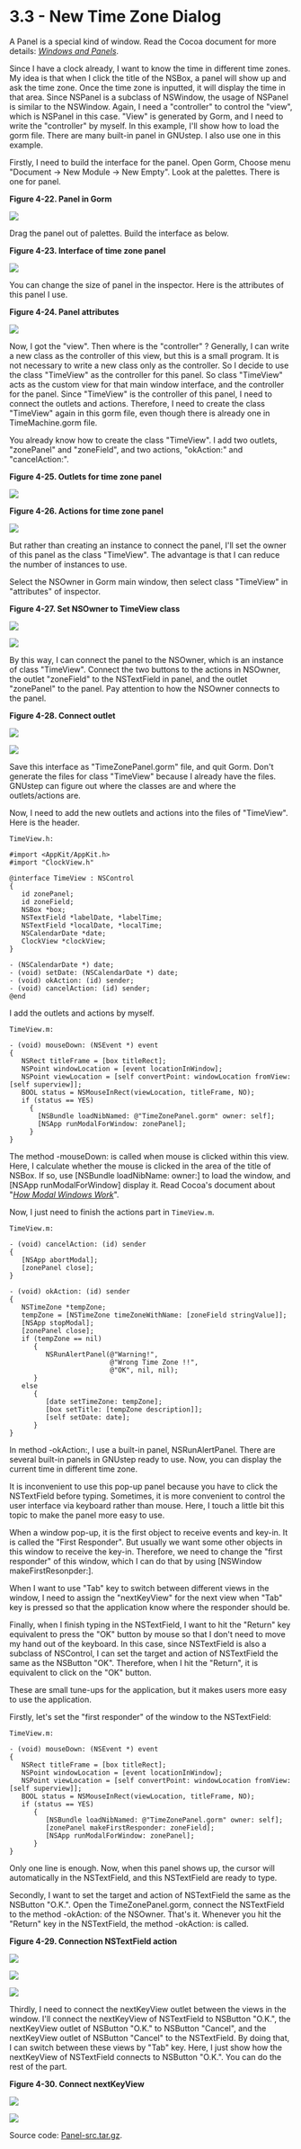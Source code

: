 # 3.3 - New Time Zone Dialog

A Panel is a special kind of window. Read the Cocoa document for more
details: [*Windows and
Panels*](http://developer.apple.com/techpubs/macosx/Cocoa/TasksAndConcepts/ProgrammingTopics/WinPanel/index.html).

Since I have a clock already, I want to know the time in different time
zones. My idea is that when I click the title of the NSBox, a panel will
show up and ask the time zone. Once the time zone is inputted, it will
display the time in that area. Since NSPanel is a subclass of NSWindow,
the usage of NSPanel is similar to the NSWindow. Again, I need a
"controller" to control the "view", which is NSPanel in this case.
"View" is generated by Gorm, and I need to write the "controller" by
myself. In this example, I'll show how to load the gorm file. There are
many built-in panel in GNUstep. I also use one in this example.

Firstly, I need to build the interface for the panel. Open Gorm, Choose
menu "Document &rarr; New Module &rarr; New Empty". Look at the palettes.
There is one for panel.

<span id="AEN734"></span>

**Figure 4-22. Panel in Gorm**

![](GSPT_files/Panel-01.jpg)

Drag the panel out of palettes. Build the interface as below.

<span id="AEN740"></span>

**Figure 4-23. Interface of time zone panel**

![](GSPT_files/Panel-02.jpg)

You can change the size of panel in the inspector. Here is the
attributes of this panel I use.

<span id="AEN746"></span>

**Figure 4-24. Panel attributes**

![](GSPT_files/Panel-03.jpg)

Now, I got the "view". Then where is the "controller" ? Generally, I can
write a new class as the controller of this view, but this is a small
program. It is not necessary to write a new class only as the
controller. So I decide to use the class "TimeView" as the controller
for this panel. So class "TimeView" acts as the custom view for that
main window interface, and the controller for the panel. Since
"TimeView" is the controller of this panel, I need to connect the
outlets and actions. Therefore, I need to create the class "TimeView"
again in this gorm file, even though there is already one in
TimeMachine.gorm file.

You already know how to create the class "TimeView". I add two outlets,
"zonePanel" and "zoneField", and two actions, "okAction:" and
"cancelAction:".

<span id="AEN753"></span>

**Figure 4-25. Outlets for time zone panel**

![](GSPT_files/Panel-05.jpg)

<span id="AEN758"></span>

**Figure 4-26. Actions for time zone panel**

![](GSPT_files/Panel-04.jpg)

But rather than creating an instance to connect the panel, I'll set the
owner of this panel as the class "TimeView". The advantage is that I can
reduce the number of instances to use.

Select the NSOwner in Gorm main window, then select class "TimeView" in
"attributes" of inspector.

<span id="AEN765"></span>

**Figure 4-27. Set NSOwner to TimeView class**

![](GSPT_files/Panel-06.jpg)

![](GSPT_files/Panel-07.jpg)

By this way, I can connect the panel to the NSOwner, which is an
instance of class "TimeView". Connect the two buttons to the actions in
NSOwner, the outlet "zoneField" to the NSTextField in panel, and the
outlet "zonePanel" to the panel. Pay attention to how the NSOwner
connects to the panel.

<span id="AEN774"></span>

**Figure 4-28. Connect outlet**

![](GSPT_files/Panel-08.jpg)

![](GSPT_files/Panel-09.jpg)

Save this interface as "TimeZonePanel.gorm" file, and quit Gorm. Don't
generate the files for class "TimeView" because I already have the
files. GNUstep can figure out where the classes are and where the
outlets/actions are.

Now, I need to add the new outlets and actions into the files of
"TimeView". Here is the header.

`TimeView.h:`

```objc
#import <AppKit/AppKit.h>
#import "ClockView.h"

@interface TimeView : NSControl
{
   id zonePanel;
   id zoneField;
   NSBox *box;
   NSTextField *labelDate, *labelTime;
   NSTextField *localDate, *localTime;
   NSCalendarDate *date;
   ClockView *clockView;
}

- (NSCalendarDate *) date;
- (void) setDate: (NSCalendarDate *) date;
- (void) okAction: (id) sender;
- (void) cancelAction: (id) sender;
@end
```

I add the outlets and actions by myself.

`TimeView.m:`

```objc
- (void) mouseDown: (NSEvent *) event
{
   NSRect titleFrame = [box titleRect];
   NSPoint windowLocation = [event locationInWindow];
   NSPoint viewLocation = [self convertPoint: windowLocation fromView: [self superview]];
   BOOL status = NSMouseInRect(viewLocation, titleFrame, NO);
   if (status == YES)
     {
       [NSBundle loadNibNamed: @"TimeZonePanel.gorm" owner: self]; 
       [NSApp runModalForWindow: zonePanel];
     }
}
```

The method -mouseDown: is called when mouse is clicked within this view.
Here, I calculate whether the mouse is clicked in the area of the title
of NSBox. If so, use \[NSBundle loadNibName: owner:\] to load the
window, and \[NSApp runModalForWindow\] display it. Read Cocoa's
document about "[*How Modal Windows
Work*](http://developer.apple.com/techpubs/macosx/Cocoa/TasksAndConcepts/ProgrammingTopics/WinPanel/Concepts/UsingModalWindows.html#CJBEADBA)".

Now, I just need to finish the actions part in `TimeView.m`.

`TimeView.m:`

```objc
- (void) cancelAction: (id) sender
{
   [NSApp abortModal];
   [zonePanel close];
}

- (void) okAction: (id) sender
{
   NSTimeZone *tempZone;
   tempZone = [NSTimeZone timeZoneWithName: [zoneField stringValue]];
   [NSApp stopModal];
   [zonePanel close];
   if (tempZone == nil)
      {
         NSRunAlertPanel(@"Warning!",
                         @"Wrong Time Zone !!",
                         @"OK", nil, nil);
      }
   else
      {
         [date setTimeZone: tempZone];
         [box setTitle: [tempZone description]];
         [self setDate: date];
      }
}
```

In method -okAction:, I use a built-in panel, NSRunAlertPanel. There are
several built-in panels in GNUstep ready to use. Now, you can display
the current time in different time zone.

It is inconvenient to use this pop-up panel because you have to click
the NSTextField before typing. Sometimes, it is more convenient to
control the user interface via keyboard rather than mouse. Here, I touch
a little bit this topic to make the panel more easy to use.

When a window pop-up, it is the first object to receive events and
key-in. It is called the "First Responder". But usually we want some
other objects in this window to receive the key-in. Therefore, we need
to change the "first responder" of this window, which I can do that by
using \[NSWindow makeFirstResonpder:\].

When I want to use "Tab" key to switch between different views in the
window, I need to assign the "nextKeyView" for the next view when "Tab"
key is pressed so that the application know where the responder should
be.

Finally, when I finish typing in the NSTextField, I want to hit the
"Return" key equivalent to press the "OK" button by mouse so that I
don't need to move my hand out of the keyboard. In this case, since
NSTextField is also a subclass of NSControl, I can set the target and
action of NSTextField the same as the NSButton "OK". Therefore, when I
hit the "Return", it is equivalent to click on the "OK" button.

These are small tune-ups for the application, but it makes users more
easy to use the application.

Firstly, let's set the "first responder" of the window to the
NSTextField:

`TimeView.m:`

```objc
- (void) mouseDown: (NSEvent *) event
{
   NSRect titleFrame = [box titleRect];
   NSPoint windowLocation = [event locationInWindow];
   NSPoint viewLocation = [self convertPoint: windowLocation fromView: [self superview]];
   BOOL status = NSMouseInRect(viewLocation, titleFrame, NO);
   if (status == YES)
      {
         [NSBundle loadNibNamed: @"TimeZonePanel.gorm" owner: self]; 
         [zonePanel makeFirstResponder: zoneField];
         [NSApp runModalForWindow: zonePanel];
      }
}
```

Only one line is enough. Now, when this panel shows up, the cursor will
automatically in the NSTextField, and this NSTextField are ready to
type.

Secondly, I want to set the target and action of NSTextField the same as
the NSButton "O.K.". Open the TimeZonePanel.gorm, connect the
NSTextField to the method -okAction: of the NSOwner. That's it. Whenever
you hit the "Return" key in the NSTextField, the method -okAction: is
called.

<span id="AEN814"></span>

**Figure 4-29. Connection NSTextField action**

![](GSPT_files/Panel-10.jpg)

![](GSPT_files/Panel-11.jpg)

![](GSPT_files/Panel-12.jpg)

Thirdly, I need to connect the nextKeyView outlet between the views in
the window. I'll connect the nextKeyView of NSTextField to NSButton
"O.K.", the nextKeyView outlet of NSButton "O.K." to NSButton "Cancel",
and the nextKeyView outlet of NSButton "Cancel" to the NSTextField. By
doing that, I can switch between these views by "Tab" key. Here, I just
show how the nextKeyView of NSTextField connects to NSButton "O.K.". You
can do the rest of the part.

<span id="AEN826"></span>

**Figure 4-30. Connect nextKeyView**

![](GSPT_files/Panel-13.jpg)

![](GSPT_files/Panel-14.jpg)

Source code:
[Panel-src.tar.gz](http://gnustep.made-it.com/GSPT/Panel/Panel-src.tar.gz).